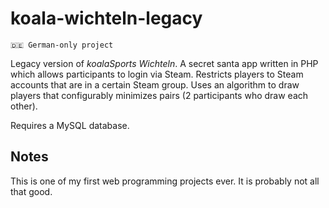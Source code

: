 # koala-wichteln-legacy

```
🇩🇪 German-only project
```

Legacy version of *koalaSports Wichteln*. A secret santa app written in PHP which allows
participants to login via Steam. Restricts players to Steam accounts that are in a certain
Steam group. Uses an algorithm to draw players that configurably minimizes pairs
(2 participants who draw each other).

Requires a MySQL database.

## Notes
This is one of my first web programming projects ever. It is probably not all that good.
